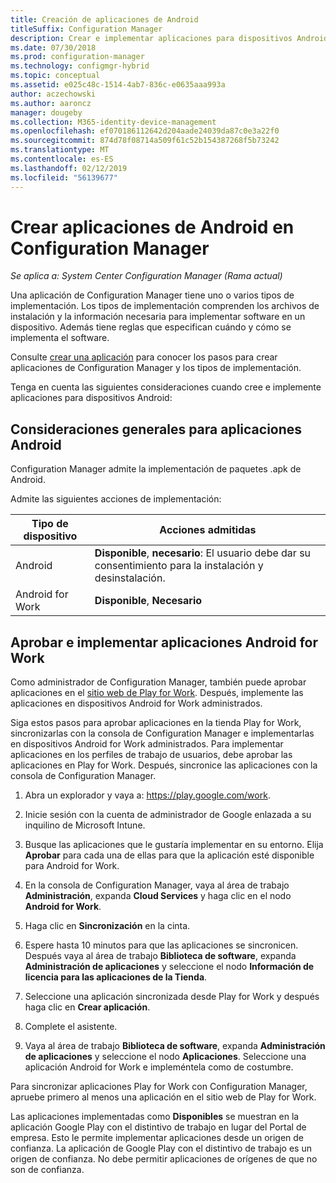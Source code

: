 ```yaml
---
title: Creación de aplicaciones de Android
titleSuffix: Configuration Manager
description: Crear e implementar aplicaciones para dispositivos Android en Configuration Manager.
ms.date: 07/30/2018
ms.prod: configuration-manager
ms.technology: configmgr-hybrid
ms.topic: conceptual
ms.assetid: e025c48c-1514-4ab7-836c-e0635aaa993a
author: aczechowski
ms.author: aaroncz
manager: dougeby
ms.collection: M365-identity-device-management
ms.openlocfilehash: ef070186112642d204aade24039da87c0e3a22f0
ms.sourcegitcommit: 874d78f08714a509f61c52b154387268f5b73242
ms.translationtype: MT
ms.contentlocale: es-ES
ms.lasthandoff: 02/12/2019
ms.locfileid: "56139677"
---
```

# <a name="create-android-applications-in-configuration-manager"></a>Crear aplicaciones de Android en Configuration Manager

*Se aplica a: System Center Configuration Manager (Rama actual)*

Una aplicación de Configuration Manager tiene uno o varios tipos de implementación. Los tipos de implementación comprenden los archivos de instalación y la información necesaria para implementar software en un dispositivo. Además tiene reglas que especifican cuándo y cómo se implementa el software.  

Consulte [crear una aplicación](/sccm/apps/deploy-use/create-applications#bkmk_create) para conocer los pasos para crear aplicaciones de Configuration Manager y los tipos de implementación. 

Tenga en cuenta las siguientes consideraciones cuando cree e implemente aplicaciones para dispositivos Android:  



## <a name="general-considerations-for-android-apps"></a>Consideraciones generales para aplicaciones Android

Configuration Manager admite la implementación de paquetes .apk de Android. 

Admite las siguientes acciones de implementación:

|Tipo de dispositivo|Acciones admitidas|
|-|-|
|Android|**Disponible**, **necesario**: El usuario debe dar su consentimiento para la instalación y desinstalación.|
|Android for Work |**Disponible**, **Necesario** |



## <a name="approve-and-deploy-android-for-work-apps"></a>Aprobar e implementar aplicaciones Android for Work

Como administrador de Configuration Manager, también puede aprobar aplicaciones en el [sitio web de Play for Work](https://play.google.com/work). Después, implemente las aplicaciones en dispositivos Android for Work administrados.

Siga estos pasos para aprobar aplicaciones en la tienda Play for Work, sincronizarlas con la consola de Configuration Manager e implementarlas en dispositivos Android for Work administrados. Para implementar aplicaciones en los perfiles de trabajo de usuarios, debe aprobar las aplicaciones en Play for Work. Después, sincronice las aplicaciones con la consola de Configuration Manager.

1. Abra un explorador y vaya a: https://play.google.com/work.  

2. Inicie sesión con la cuenta de administrador de Google enlazada a su inquilino de Microsoft Intune.  

3. Busque las aplicaciones que le gustaría implementar en su entorno. Elija **Aprobar** para cada una de ellas para que la aplicación esté disponible para Android for Work.  

4. En la consola de Configuration Manager, vaya al área de trabajo **Administración**, expanda **Cloud Services** y haga clic en el nodo **Android for Work**.  

5. Haga clic en **Sincronización** en la cinta.  

6. Espere hasta 10 minutos para que las aplicaciones se sincronicen. Después vaya al área de trabajo **Biblioteca de software**, expanda **Administración de aplicaciones** y seleccione el nodo **Información de licencia para las aplicaciones de la Tienda**.  

7. Seleccione una aplicación sincronizada desde Play for Work y después haga clic en **Crear aplicación**.  

8. Complete el asistente.  

9. Vaya al área de trabajo **Biblioteca de software**, expanda **Administración de aplicaciones** y seleccione el nodo **Aplicaciones**. Seleccione una aplicación Android for Work e impleméntela como de costumbre.  

Para sincronizar aplicaciones Play for Work con Configuration Manager, apruebe primero al menos una aplicación en el sitio web de Play for Work.

Las aplicaciones implementadas como **Disponibles** se muestran en la aplicación Google Play con el distintivo de trabajo en lugar del Portal de empresa. Esto le permite implementar aplicaciones desde un origen de confianza. La aplicación de Google Play con el distintivo de trabajo es un origen de confianza. No debe permitir aplicaciones de orígenes de que no son de confianza.
